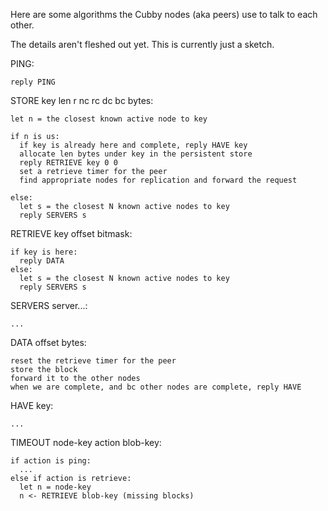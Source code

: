 Here are some algorithms the Cubby nodes (aka peers) use to talk to each
other.

The details aren't fleshed out yet. This is currently just a sketch.

PING:

    reply PING

STORE key len r nc rc dc bc bytes:

    let n = the closest known active node to key

    if n is us:
      if key is already here and complete, reply HAVE key
      allocate len bytes under key in the persistent store
      reply RETRIEVE key 0 0
      set a retrieve timer for the peer
      find appropriate nodes for replication and forward the request

    else:
      let s = the closest N known active nodes to key
      reply SERVERS s

RETRIEVE key offset bitmask:

    if key is here:
      reply DATA
    else:
      let s = the closest N known active nodes to key
      reply SERVERS s

SERVERS server...:

    ...

DATA offset bytes:

    reset the retrieve timer for the peer
    store the block
    forward it to the other nodes
    when we are complete, and bc other nodes are complete, reply HAVE

HAVE key:

    ...

TIMEOUT node-key action blob-key:

    if action is ping:
      ...
    else if action is retrieve:
      let n = node-key
      n <- RETRIEVE blob-key (missing blocks)
